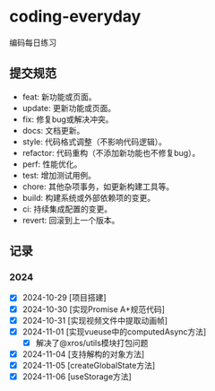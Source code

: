 # coding-everyday
编码每日练习

## 提交规范

- ‌feat‌: 新功能或页面。
- update: 更新功能或页面。
- ‌fix‌: 修复bug或解决冲突。
- ‌docs‌: 文档更新。
- ‌style‌: 代码格式调整（不影响代码逻辑）。
- ‌refactor‌: 代码重构（不添加新功能也不修复bug）。
- ‌perf‌: 性能优化。
- ‌test‌: 增加测试用例。
- ‌chore‌: 其他杂项事务，如更新构建工具等。
- ‌build‌: 构建系统或外部依赖项的变更。
- ‌ci‌: 持续集成配置的变更。
- ‌revert‌: 回滚到上一个版本。

## 记录

### 2024

- [x] 2024-10-29 [项目搭建]
- [x] 2024-10-30 [实现Promise A+规范代码]
- [x] 2024-10-31 [实现视频文件中提取动画帧]
- [x] 2024-11-01 [实现vueuse中的computedAsync方法]
  - [x] 解决了@xros/utils模块打包问题 
- [x] 2024-11-04 [支持解构的对象方法]
- [x] 2024-11-05 [createGlobalState方法]
- [x] 2024-11-06 [useStorage方法]